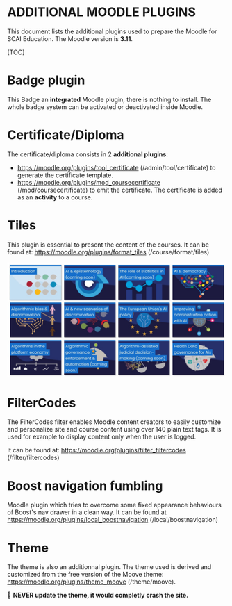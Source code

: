 <h1>ADDITIONAL MOODLE PLUGINS</h1>

This document lists the additional plugins used to prepare the Moodle for SCAI Education. The Moodle version is **3.11**.

[TOC]

# Badge plugin

This Badge an **integrated** Moodle plugin, there is nothing to install. The whole badge system can be activated or deactivated inside Moodle.

# Certificate/Diploma

The certificate/diploma consists in 2 **additional plugins**:

- https://moodle.org/plugins/tool_certificate (/admin/tool/certificate) to generate the certificate template.
- https://moodle.org/plugins/mod_coursecertificate (/mod/coursecertificate) to emit the certificate. The certificate is added as an **activity** to a course.

# Tiles

This plugin is essential to present the content of the courses. It can be found at: https://moodle.org/plugins/format_tiles (/course/format/tiles)

<img src=".img/plugins/image-20220219211635328.png" alt="image-20220219211635328" style="zoom:67%;" />

# FilterCodes

The FilterCodes filter enables Moodle content creators to easily  customize and personalize site and course content using over 140 plain  text tags. It is used for example to display content only when the user is logged.

It can be found at: https://moodle.org/plugins/filter_filtercodes (/filter/filtercodes)

# Boost navigation fumbling

Moodle plugin which tries to overcome some fixed appearance behaviours of Boost's nav drawer in a clean way. It can be found at https://moodle.org/plugins/local_boostnavigation (/local/boostnavigation)

# Theme

The theme is also an additionnal plugin. The theme used is derived and customized from the free version of the Moove theme:
https://moodle.org/plugins/theme_moove (/theme/moove).

🛑 **NEVER update the theme, it would completly crash the site.**





